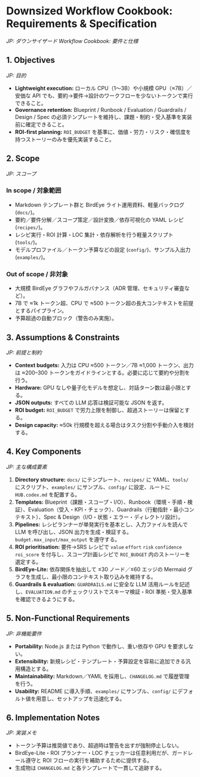 # Downsized Workflow Cookbook: Requirements & Specification
_JP: ダウンサイザード Workflow Cookbook: 要件と仕様_

## 1. Objectives
_JP: 目的_

- **Lightweight execution:** ローカル CPU（1〜3B）や小規模 GPU（≈7B）／安価な API でも、要約→要件→設計のワークフローを少ないトークンで実行できること。
- **Governance retention:** Blueprint / Runbook / Evaluation / Guardrails / Design / Spec の必須テンプレートを維持し、課題・制約・受入基準を実装前に確定できること。
- **ROI-first planning:** `ROI_BUDGET` を基準に、価値・労力・リスク・確信度を持つストーリーのみを優先実装すること。

## 2. Scope
_JP: スコープ_

### In scope / 対象範囲
- Markdown テンプレート群と BirdEye ライト運用資料、軽量バックログ (`docs/`)。
- 要約／要件分解／スコープ策定／設計変換／依存可視化の YAML レシピ (`recipes/`)。
- レシピ実行・ROI 計算・LOC 集計・依存解析を行う軽量スクリプト (`tools/`)。
- モデルプロファイル／トークン予算などの設定 (`config/`)、サンプル入出力 (`examples/`)。

### Out of scope / 非対象
- 大規模 BirdEye グラフやフルガバナンス（ADR 管理、セキュリティ審査など）。
- 7B で ≈1k トークン超、CPU で ≈500 トークン超の長大コンテキストを前提とするパイプライン。
- 予算超過の自動ブロック（警告のみ実施）。

## 3. Assumptions & Constraints
_JP: 前提と制約_

- **Context budgets:** 入力は CPU ≈500 トークン／7B ≈1,000 トークン、出力は ≈200–300 トークンをガイドラインとする。必要に応じて要約や分割を行う。
- **Hardware:** GPU なしや量子化モデルを想定し、対話ターン数は最小限とする。
- **JSON outputs:** すべての LLM 応答は検証可能な JSON を返す。
- **ROI budget:** `ROI_BUDGET` で労力上限を制御し、超過ストーリーは保留とする。
- **Design capacity:** ≈50k 行規模を超える場合はタスク分割や手動介入を検討する。

## 4. Key Components
_JP: 主な構成要素_

1. **Directory structure:** `docs/` にテンプレート、`recipes/` に YAML、`tools/` にスクリプト、`examples/` にサンプル、`config/` に設定、ルートに `HUB.codex.md` を配置する。
2. **Templates:** Blueprint（課題・スコープ・I/O）、Runbook（環境・手順・検証）、Evaluation（受入・KPI・チェック）、Guardrails（行動指針・最小コンテキスト）、Spec & Design（I/O・状態・エラー・ディレクトリ設計）。
3. **Pipelines:** レシピランナーが単発実行を基本とし、入力ファイルを読んで LLM を呼び出し、JSON 出力を生成・検証する。`budget.max_input/max_output` を遵守する。
4. **ROI prioritisation:** 要件→SRS レシピで `value` `effort` `risk` `confidence` `roi_score` を付与し、スコープ計画レシピで `ROI_BUDGET` 内のストーリーを選定する。
5. **BirdEye-Lite:** 依存関係を抽出して ≤30 ノード／≤60 エッジの Mermaid グラフを生成し、最小限のコンテキスト取り込みを維持する。
6. **Guardrails & evaluation:** `GUARDRAILS.md` に安全な LLM 活用ルールを記述し、`EVALUATION.md` のチェックリストでスキーマ検証・ROI 準拠・受入基準を確認できるようにする。

## 5. Non-Functional Requirements
_JP: 非機能要件_

- **Portability:** Node.js または Python で動作し、重い依存や GPU を要求しない。
- **Extensibility:** 新規レシピ・テンプレート・予算設定を容易に追加できる汎用構造とする。
- **Maintainability:** Markdown／YAML を採用し、`CHANGELOG.md` で履歴管理を行う。
- **Usability:** README に導入手順、`examples/` にサンプル、`config/` にデフォルト値を用意し、セットアップを迅速化する。

## 6. Implementation Notes
_JP: 実装メモ_

- トークン予算は推奨値であり、超過時は警告を出すが強制停止しない。
- BirdEye-Lite・ROI プランナー・LOC チェッカーは任意利用だが、ガードレール遵守と ROI フローの実行を補助するために提供する。
- 生成物は `CHANGELOG.md` と各テンプレートで一貫して追跡する。

